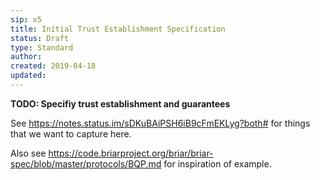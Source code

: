 ```yaml
---
sip: x5
title: Initial Trust Establishment Specification
status: Draft
type: Standard
author: 
created: 2019-04-18
updated:
---
```


**TODO: Specifiy trust establishment and guarantees**

See https://notes.status.im/sDKuBAiPSH6iB9cFmEKLyg?both# for things that we want to capture here.

Also see https://code.briarproject.org/briar/briar-spec/blob/master/protocols/BQP.md for inspiration of example.